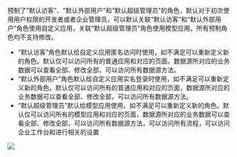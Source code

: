 预制了“默认访客”、“默认外部用户”和“默认超级管理员”的角色，默认对于初次使用用户权限的开发者或者企业管理员，可以默认关联“默认访客”和“默认外部用户”角色使用自定义应用，关联“默认超级管理员”角色使用模型应用。所有预制角色均不支持修改。
- “默认访客”角色默认给自定义应用匿名访问时使用，如不满足可以重新定义新的角色。默认仅可以访问所有的普通应用和对应的页面，数据源所对应的业务数据可以查看全部、修改全部，可以访问所有数据源方法。
- “默认外部用户”角色默认给自定义应用实名登录时使用，如不满足可以重新定义新的角色。默认仅可以访问所有的普通应用和对应的页面，数据源所对应的业务数据可以查看全部、修改全部，可以访问所有数据源方法。                                                                                                                                                              
- “默认超级管理员”默认给模型应用使用，如不满足可以重新定义新的角色。默认仅可以访问所有的模型应用和对应的页面，数据源所对应的业务数据可以查看全部、修改全部，可以访问所有数据源方法，可以访问所有流程，可以访问企业工作台和进行相关的设置


![](https://qcloudimg.tencent-cloud.cn/raw/e5862f0ada028f6b535bb6c4570619ae.png)
